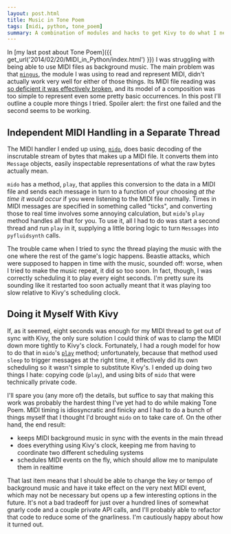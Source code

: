 ```yaml
---
layout: post.html
title: Music in Tone Poem
tags: [midi, python, tone_poem]
summary: A combination of modules and hacks to get Kivy to do what I need with MIDI.
---
```


In [my last post about Tone Poem]({{ get_url('2014/02/20/MIDI_in_Python/index.html') }}) I was struggling with being able to use MIDI files as background music. The main problem was that [`mingus`](https://code.google.com/p/mingus/), the module I was using to read and represent MIDI, didn't actually work very well for either of those things. Its MIDI file reading was [so deficient it was effectively broken](https://code.google.com/p/mingus/issues/detail?id=24), and its model of a composition was too simple to represent even some pretty basic occurrences. In this post I'll outline a couple more things I tried. Spoiler alert: the first one failed and the second seems to be working.

## Independent MIDI Handling in a Separate Thread

The MIDI handler I ended up using, [`mido`](https://github.com/olemb/mido/), does basic decoding of the inscrutable stream of bytes that makes up a MIDI file. It converts them into `Message` objects, easily inspectable representations of what the raw bytes actually mean.

`mido` has a method, `play`, that applies this conversion to the data in a MIDI file and sends each message in turn to a function of your choosing *at the time it would occur* if you were listening to the MIDI file normally. Times in MIDI messages are specified in something called "ticks", and converting those to real time involves some annoying calculation, but `mido`'s `play` method handles all that for you. To use it, all I had to do was start a second thread and run `play` in it, supplying a little boring logic to turn `Messages` into `pyfluidsynth` calls.

The trouble came when I tried to sync the thread playing the music with the one where the rest of the game's logic happens. Beastie attacks, which were supposed to happen in time with the music, sounded off: worse, when I tried to make the music repeat, it did so too soon. In fact, though, I was correctly scheduling it to play every eight seconds. I'm pretty sure its sounding like it restarted too soon actually meant that it was playing too slow relative to Kivy's scheduling clock.

## Doing it Myself With Kivy

If, as it seemed, eight seconds was enough for my MIDI thread to get out of sync with Kivy, the only sure solution I could think of was to clamp the MIDI down more tightly to Kivy's clock. Fortunately, I had a rough model for how to do that in `mido`'s [`play`](https://github.com/olemb/mido/blob/master/mido/midifiles.py#L362) method; unfortunately, because that method used `sleep` to trigger messages at the right time, it effectively did its own scheduling so it wasn't simple to substitute Kivy's. I ended up doing two things I hate: copying code (`play`), and using bits of `mido` that were technically private code.

I'll spare you (any more of) the details, but suffice to say that making this work was probably the hardest thing I've yet had to do while making Tone Poem. MIDI timing is idiosyncratic and finicky and I had to do a bunch of things myself that I thought I'd brought `mido` on to take care of. On the other hand, the end result:

* keeps MIDI background music in sync with the events in the main thread
* does everything using Kivy's clock, keeping me from having to coordinate two different scheduling systems
* schedules MIDI events on the fly, which should allow me to manipulate them in realtime

That last item means that I should be able to change the key or tempo of background music and have it take effect on the very next MIDI event, which may not be necessary but opens up a few interesting options in the future. It's not a bad tradeoff for just over a hundred lines of somewhat gnarly code and a couple private API calls, and I'll probably able to refactor that code to reduce some of the gnarliness. I'm cautiously happy about how it turned out.
